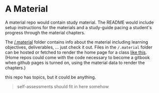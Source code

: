 # A Material

A material repo would contain study material.
The README would include setup instructions for the materials and a study-guide pacing a student's progress through the material chapters.

The [/.material](./.material) folder contains info about the material including learning objectives, deliverables, ... just check it out.
Files in the `/.material` folder can be hosted or fetched to render the home page for a class [like this](https://home.hackyourfuture.be/curriculum/agile-development).
(Home repos could come with the code necessary to become a gitbook when github pages is turned on, using the material data to render the chapters.)

this repo has topics, but it could be anything.

> self-assessments should fit in here somehow
